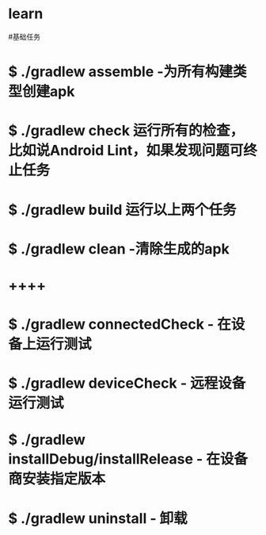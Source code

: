 # learn

#基础任务

#    $ ./gradlew assemble -为所有构建类型创建apk
#    $ ./gradlew check 运行所有的检查，比如说Android Lint，如果发现问题可终止任务
#    $ ./gradlew build 运行以上两个任务
#    $ ./gradlew clean -清除生成的apk
#    ++++
#    $ ./gradlew connectedCheck - 在设备上运行测试
#    $ ./gradlew deviceCheck - 远程设备运行测试
#    $ ./gradlew installDebug/installRelease - 在设备商安装指定版本
#    $ ./gradlew uninstall - 卸载